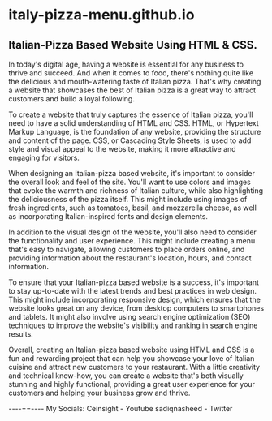 # italy-pizza-menu.github.io
Italian-Pizza Based Website Using HTML & CSS.
-------------------------------------------------------------------------------------------------------------------------------------------------------------------------

In today's digital age, having a website is essential for any business to thrive and succeed. And when it comes to food, there's nothing quite like the delicious and mouth-watering taste of Italian pizza. That's why creating a website that showcases the best of Italian pizza is a great way to attract customers and build a loyal following.

To create a website that truly captures the essence of Italian pizza, you'll need to have a solid understanding of HTML and CSS. HTML, or Hypertext Markup Language, is the foundation of any website, providing the structure and content of the page. CSS, or Cascading Style Sheets, is used to add style and visual appeal to the website, making it more attractive and engaging for visitors.

When designing an Italian-pizza based website, it's important to consider the overall look and feel of the site. You'll want to use colors and images that evoke the warmth and richness of Italian culture, while also highlighting the deliciousness of the pizza itself. This might include using images of fresh ingredients, such as tomatoes, basil, and mozzarella cheese, as well as incorporating Italian-inspired fonts and design elements.

In addition to the visual design of the website, you'll also need to consider the functionality and user experience. This might include creating a menu that's easy to navigate, allowing customers to place orders online, and providing information about the restaurant's location, hours, and contact information.

To ensure that your Italian-pizza based website is a success, it's important to stay up-to-date with the latest trends and best practices in web design. This might include incorporating responsive design, which ensures that the website looks great on any device, from desktop computers to smartphones and tablets. It might also involve using search engine optimization (SEO) techniques to improve the website's visibility and ranking in search engine results.

Overall, creating an Italian-pizza based website using HTML and CSS is a fun and rewarding project that can help you showcase your love of Italian cuisine and attract new customers to your restaurant. With a little creativity and technical know-how, you can create a website that's both visually stunning and highly functional, providing a great user experience for your customers and helping your business grow and thrive.

----==----
My Socials:
Ceinsight - Youtube
sadiqnasheed - Twitter
